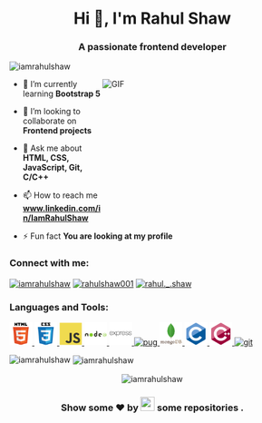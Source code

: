 <h1 align="center">Hi 👋, I'm Rahul Shaw</h1>
<h3 align="center">A passionate frontend developer</h3>

<p align="left"> <img src="https://komarev.com/ghpvc/?username=iamrahulshaw&label=Profile%20views&color=0e75b6&style=flat" alt="iamrahulshaw" /> </p>
<img align="right" alt="GIF" src="https://github.com/abhisheknaiidu/abhisheknaiidu/blob/master/code.gif?raw=true" width="340" height="250" />

- 🌱 I’m currently learning **Bootstrap 5**

- 👯 I’m looking to collaborate on **Frontend projects**

- 💬 Ask me about **HTML, CSS, JavaScript, Git, C/C++**

- 📫 How to reach me **www.linkedin.com/in/IamRahulShaw**

- ⚡ Fun fact **You are looking at my profile**

<h3 align="left">Connect with me:</h3>
<p align="left">
<a href="https://linkedin.com/in/iamrahulshaw" target="blank"><img align="center" src="https://raw.githubusercontent.com/rahuldkjain/github-profile-readme-generator/master/src/images/icons/Social/linked-in-alt.svg" alt="iamrahulshaw" height="30" width="40" /></a>
<a href="https://fb.com/rahulshaw001" target="blank"><img align="center" src="https://raw.githubusercontent.com/rahuldkjain/github-profile-readme-generator/master/src/images/icons/Social/facebook.svg" alt="rahulshaw001" height="30" width="40" /></a>
<a href="https://instagram.com/rahul._.shaw" target="blank"><img align="center" src="https://raw.githubusercontent.com/rahuldkjain/github-profile-readme-generator/master/src/images/icons/Social/instagram.svg" alt="rahul._.shaw" height="30" width="40" /></a>
</p>

<h3 align="left">Languages and Tools:</h3>
<p align="left"> <a href="https://www.w3.org/html/" target="_blank"> <img src="https://raw.githubusercontent.com/devicons/devicon/master/icons/html5/html5-original-wordmark.svg" alt="html5" width="40" height="40"/> </a> <a href="https://www.w3schools.com/css/" target="_blank"> <img src="https://raw.githubusercontent.com/devicons/devicon/master/icons/css3/css3-original-wordmark.svg" alt="css3" width="40" height="40"/> </a> <a href="https://developer.mozilla.org/en-US/docs/Web/JavaScript" target="_blank"> <img src="https://raw.githubusercontent.com/devicons/devicon/master/icons/javascript/javascript-original.svg" alt="javascript" width="40" height="40"/> </a> <a href="https://nodejs.org" target="_blank"> <img src="https://raw.githubusercontent.com/devicons/devicon/master/icons/nodejs/nodejs-original-wordmark.svg" alt="nodejs" width="40" height="40"/> </a>  <a href="https://expressjs.com" target="_blank"> <img src="https://raw.githubusercontent.com/devicons/devicon/master/icons/express/express-original-wordmark.svg" alt="express" width="40" height="40"/> </a> <a href="https://pugjs.org" target="_blank"> <img src="https://cdn.worldvectorlogo.com/logos/pug.svg" alt="pug" width="40" height="40"/> </a> <a href="https://www.mongodb.com/" target="_blank"> <img src="https://raw.githubusercontent.com/devicons/devicon/master/icons/mongodb/mongodb-original-wordmark.svg" alt="mongodb" width="40" height="40"/> </a> <a href="https://www.cprogramming.com/" target="_blank"> <img src="https://raw.githubusercontent.com/devicons/devicon/master/icons/c/c-original.svg" alt="c" width="40" height="40"/> </a> <a href="https://www.w3schools.com/cpp/" target="_blank"> <img src="https://raw.githubusercontent.com/devicons/devicon/master/icons/cplusplus/cplusplus-original.svg" alt="cplusplus" width="40" height="40"/> </a> <a href="https://git-scm.com/" target="_blank"> <img src="https://www.vectorlogo.zone/logos/git-scm/git-scm-icon.svg" alt="git" width="40" height="40"/> </a> </p>


<p><img align="left" src="https://github-readme-stats.vercel.app/api/top-langs?username=iamrahulshaw&show_icons=true&locale=en&layout=compact&hide_border=true" alt="iamrahulshaw" /></p>

<p>&nbsp;<img align="center" src="https://github-readme-stats.vercel.app/api?username=iamrahulshaw&show_icons=true&locale=en&hide_border=true" alt="iamrahulshaw" /></p>

<center>
<p><img align="center" src="https://github-readme-streak-stats.herokuapp.com/?user=iamrahulshaw&" alt="iamrahulshaw" /></p>
</center>

<h3 align="center">Show some ❤ by <img src="https://imgur.com/o7ncZFp.jpg" height=25px width=25px> some repositories .</h3>
